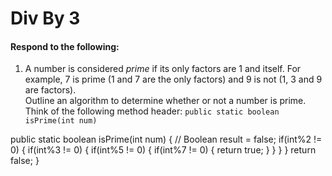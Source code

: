 # Div By 3
#### Respond to the following:

1. A number is considered *prime* if its only factors are 1 and itself. For example, 7 is prime (1 and 7 are the only factors) and 9 is not (1, 3 and 9 are factors).  
Outline an algorithm to determine whether or not a number is prime.  
Think of the following method header:
`public static boolean isPrime(int num)`

public static boolean isPrime(int num) {
   // Boolean result = false;
   if(int%2 != 0) {
      if(int%3 != 0) {
         if(int%5 != 0) {
            if(int%7 != 0) {
               return true;
            }
         }
      }
   }
   return false;
}
